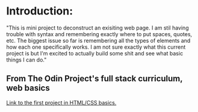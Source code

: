 <h1>Introduction:</h1>
<p>"This is  mini project to deconstruct an exisiting web page.  I am stil having trouble with syntax and remembering exactly where to put spaces, quotes, etc.  The biggest issue so far is remembering all the types of elements and how each one specifically works.  I am not sure exactly what this current project is but I'm excited to actually build some shit and see what basic things I can do."</p>
<h2>From The Odin Project's full stack curriculum, web basics</h2>
<a href="http://www.theodinproject.com/courses/web-development-101/lessons/html-css">Link to the first project in HTML/CSS basics.</a>
